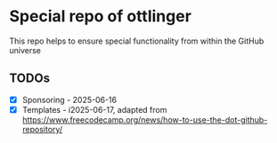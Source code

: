 # Special repo of ottlinger

This repo helps to ensure special functionality from within the GitHub universe

## TODOs

* [X] Sponsoring - 2025-06-16
* [X] Templates - i2025-06-17, adapted from https://www.freecodecamp.org/news/how-to-use-the-dot-github-repository/
